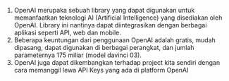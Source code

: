 1. OpenAI merupaka sebuah library yang dapat digunakan untuk memanfaatkan teknologi AI (Artificial Intelligence) yang disediakan oleh OpenAI. Library ini nantinya dapat diintegrasikan dengan berbagai aplikasi seperti API, web dan mobile.
2. Beberapa keuntungan dari penggunaan OpenAI adalah gratis, mudah dipasang, dapat digunakan di berbagai perangkat, dan jumlah parameternya 175 miliar (model davinci 03).
3. OpenAI juga dapat dikembangkan terhadap project kita sendiri dengan cara memanggil lewa API Keys yang ada di platform OpenAI
